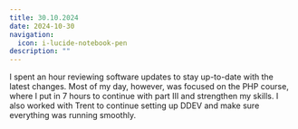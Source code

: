 ```yaml
---
title: 30.10.2024
date: 2024-10-30
navigation:
  icon: i-lucide-notebook-pen
description: ""
---
```


I spent an hour reviewing software updates to stay up-to-date with the latest changes. Most of my day, however, was focused on the PHP course, where I put in 7 hours to continue with part III and strengthen my skills. I also worked with Trent to continue setting up DDEV and make sure everything was running smoothly.


